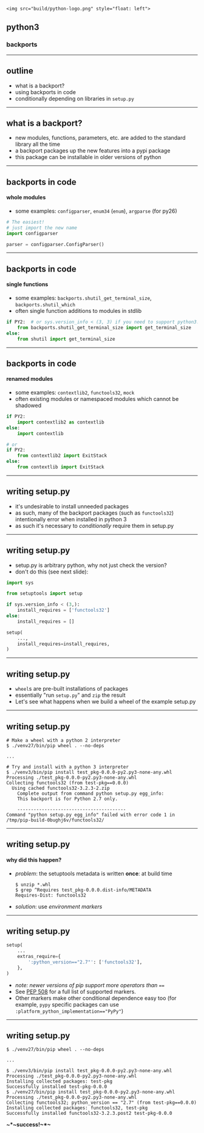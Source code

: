 ```rawhtml
<img src="build/python-logo.png" style="float: left">
```
## python3
### backports

***

## outline

- what is a backport?
- using backports in code
- conditionally depending on libraries in `setup.py`

***

## what is a backport?

- new modules, functions, parameters, etc. are added to the standard library
  all the time
- a backport packages up the new features into a pypi package
- this package can be installable in older versions of python

***

## backports in code
#### whole modules

- some examples: `configparser`, `enum34` (`enum`), `argparse` (for py26)

```python
# The easiest!
# just import the new name
import configparser

parser = configparser.ConfigParser()
```

***

## backports in code
#### single functions

- some examples: `backports.shutil_get_terminal_size`,
  `backports.shutil_which`
- often single function additions to modules in stdlib

```python
if PY2:  # or sys.version_info < (3, 3) if you need to support python3.2
    from backports.shutil_get_terminal_size import get_terminal_size
else:
    from shutil import get_terminal_size
```

***

## backports in code
#### renamed modules

- some examples: `contextlib2`, `functools32`, `mock`
- often existing modules or namespaced modules which cannot be shadowed

```python
if PY2:
    import contextlib2 as contextlib
else:
    import contextlib

# or
if PY2:
    from contextlib2 import ExitStack
else:
    from contextlib import ExitStack
```

***

## writing setup.py

- it's undesirable to install unneeded packages
- as such, many of the backport packages (such as `functools32`) intentionally
  error when installed in python 3
- as such it's necessary to _conditionally_ require them in setup.py

***

## writing setup.py

- setup.py is arbitrary python, why not just check the version?
- don't do this (see next slide):

```python
import sys

from setuptools import setup

if sys.version_info < (3,):
    install_requires = ['functools32']
else:
    install_requires = []

setup(
    ...,
    install_requires=install_requires,
)
```

***

## writing setup.py

- `wheel`s are pre-built installations of packages
- essentially "run `setup.py`" and `zip` the result
- Let's see what happens when we build a wheel of the example setup.py

***

## writing setup.py

```console
# Make a wheel with a python 2 interpreter
$ ./venv27/bin/pip wheel . --no-deps

...

# Try and install with a python 3 interpreter
$ ./venv3/bin/pip install test_pkg-0.0.0-py2.py3-none-any.whl
Processing ./test_pkg-0.0.0-py2.py3-none-any.whl
Collecting functools32 (from test-pkg==0.0.0)
  Using cached functools32-3.2.3-2.zip
    Complete output from command python setup.py egg_info:
    This backport is for Python 2.7 only.

    ----------------------------------------
Command "python setup.py egg_info" failed with error code 1 in /tmp/pip-build-0bughj6v/functools32/
```

***

## writing setup.py
#### why did this happen?

- *problem*: the setuptools metadata is written **once**: at build time

    ```console
    $ unzip *.whl
    $ grep ^Requires test_pkg-0.0.0.dist-info/METADATA
    Requires-Dist: functools32
    ```

- *solution*: use _environment markers_

***

## writing setup.py

```python
setup(
    ...
    extras_require={
        ':python_version=="2.7"': ['functools32'],
    },
)
```
- _note: newer versions of pip support more operators than `==`_
- See [PEP 508](https://www.python.org/dev/peps/pep-0508/#id23) for a full
  list of supported markers.
- Other markers make other conditional dependence easy too (for example,
  `pypy` specific packages can use `:platform_python_implementation=="PyPy"`)

***

## writing setup.py

```console
$ ./venv27/bin/pip wheel . --no-deps

...

$ ./venv3/bin/pip install test_pkg-0.0.0-py2.py3-none-any.whl
Processing ./test_pkg-0.0.0-py2.py3-none-any.whl
Installing collected packages: test-pkg
Successfully installed test-pkg-0.0.0
$ ./venv27/bin/pip install test_pkg-0.0.0-py2.py3-none-any.whl
Processing ./test_pkg-0.0.0-py2.py3-none-any.whl
Collecting functools32; python_version == "2.7" (from test-pkg==0.0.0)
Installing collected packages: functools32, test-pkg
Successfully installed functools32-3.2.3.post2 test-pkg-0.0.0
```

**~\*~success!~\*~**
